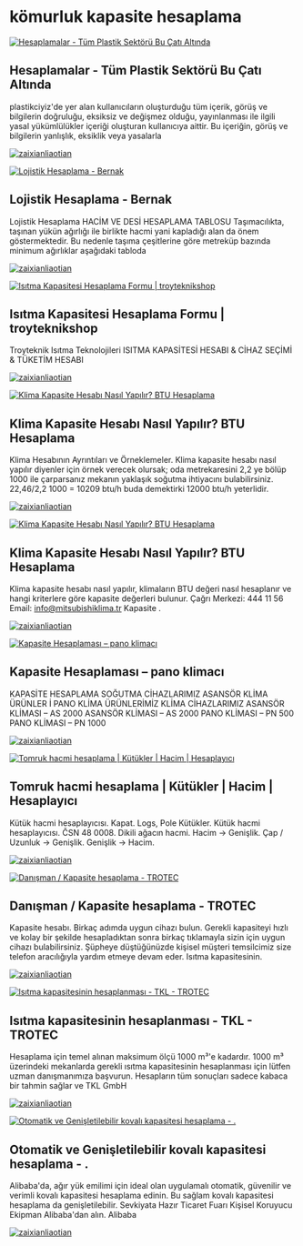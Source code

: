 # kömurluk kapasite hesaplama
<a href="https://mnn.zoosnet.net/LR/Chatpre.aspx?id=MNN94995150&p=https://topgrinding.com/" target="_blank">![Hesaplamalar - Tüm Plastik Sektörü Bu Çatı Altında](https://github.com/technlg/images/blob/main/66.jpg)</a>
## Hesaplamalar - Tüm Plastik Sektörü Bu Çatı Altında
plastikciyiz'de yer alan kullanıcıların oluşturduğu tüm içerik, görüş ve bilgilerin doğruluğu, eksiksiz ve değişmez olduğu, yayınlanması ile ilgili yasal yükümlülükler içeriği oluşturan kullanıcıya aittir. Bu içeriğin, görüş ve bilgilerin yanlışlık, eksiklik veya yasalarla 
<a href="https://mnn.zoosnet.net/LR/Chatpre.aspx?id=MNN94995150&p=https://topgrinding.com/" target="_blank"><img src="https://github.com/technlg/images/raw/main/chat11.jpg" alt="zaixianliaotian"/></a><a href="//whatsapp.shibangsoft.com/WhatsApp.php" ><img src="https://github.com/technlg/images/raw/main/chat11.png" alt=""></a>
<a href="https://mnn.zoosnet.net/LR/Chatpre.aspx?id=MNN94995150&p=https://topgrinding.com/" target="_blank">![Lojistik Hesaplama - Bernak](https://github.com/technlg/images/blob/main/10.jpg)</a>
## Lojistik Hesaplama - Bernak
Lojistik Hesaplama HACİM VE DESİ HESAPLAMA TABLOSU Taşımacılıkta, taşınan yükün ağırlığı ile birlikte hacmi yani kapladığı alan da önem göstermektedir. Bu nedenle taşıma çeşitlerine göre metreküp bazında minimum ağırlıklar aşağıdaki tabloda 
<a href="https://mnn.zoosnet.net/LR/Chatpre.aspx?id=MNN94995150&p=https://topgrinding.com/" target="_blank"><img src="https://github.com/technlg/images/raw/main/chat11.jpg" alt="zaixianliaotian"/></a><a href="//whatsapp.shibangsoft.com/WhatsApp.php" ><img src="https://github.com/technlg/images/raw/main/chat11.png" alt=""></a>
<a href="https://mnn.zoosnet.net/LR/Chatpre.aspx?id=MNN94995150&p=https://topgrinding.com/" target="_blank">![Isıtma Kapasitesi Hesaplama Formu | troyteknikshop](https://github.com/technlg/images/blob/main/34.jpg)</a>
## Isıtma Kapasitesi Hesaplama Formu | troyteknikshop
Troyteknik Isıtma Teknolojileri ISITMA KAPASİTESİ HESABI & CİHAZ SEÇİMİ & TÜKETİM HESABI
<a href="https://mnn.zoosnet.net/LR/Chatpre.aspx?id=MNN94995150&p=https://topgrinding.com/" target="_blank"><img src="https://github.com/technlg/images/raw/main/chat11.jpg" alt="zaixianliaotian"/></a><a href="//whatsapp.shibangsoft.com/WhatsApp.php" ><img src="https://github.com/technlg/images/raw/main/chat11.png" alt=""></a>
<a href="https://mnn.zoosnet.net/LR/Chatpre.aspx?id=MNN94995150&p=https://topgrinding.com/" target="_blank">![Klima Kapasite Hesabı Nasıl Yapılır? BTU Hesaplama](https://github.com/technlg/images/blob/main/66.jpg)</a>
## Klima Kapasite Hesabı Nasıl Yapılır? BTU Hesaplama
Klima Hesabının Ayrıntıları ve Örneklemeler. Klima kapasite hesabı nasıl yapılır diyenler için örnek verecek olursak; oda metrekaresini 2,2 ye bölüp 1000 ile çarparsanız mekanın yaklaşık soğutma ihtiyacını bulabilirsiniz. 22,46/2,2 1000 = 10209 btu/h buda demektirki 12000 btu/h yeterlidir.
<a href="https://mnn.zoosnet.net/LR/Chatpre.aspx?id=MNN94995150&p=https://topgrinding.com/" target="_blank"><img src="https://github.com/technlg/images/raw/main/chat11.jpg" alt="zaixianliaotian"/></a><a href="//whatsapp.shibangsoft.com/WhatsApp.php" ><img src="https://github.com/technlg/images/raw/main/chat11.png" alt=""></a>
<a href="https://mnn.zoosnet.net/LR/Chatpre.aspx?id=MNN94995150&p=https://topgrinding.com/" target="_blank">![Klima Kapasite Hesabı Nasıl Yapılır? BTU Hesaplama](https://github.com/technlg/images/blob/main/3.jpg)</a>
## Klima Kapasite Hesabı Nasıl Yapılır? BTU Hesaplama
Klima kapasite hesabı nasıl yapılır, klimaların BTU değeri nasıl hesaplanır ve hangi kriterlere göre kapasite değerleri bulunur. Çağrı Merkezi: 444 11 56 Email: info@mitsubishiklima.tr Kapasite .
<a href="https://mnn.zoosnet.net/LR/Chatpre.aspx?id=MNN94995150&p=https://topgrinding.com/" target="_blank"><img src="https://github.com/technlg/images/raw/main/chat11.jpg" alt="zaixianliaotian"/></a><a href="//whatsapp.shibangsoft.com/WhatsApp.php" ><img src="https://github.com/technlg/images/raw/main/chat11.png" alt=""></a>
<a href="https://mnn.zoosnet.net/LR/Chatpre.aspx?id=MNN94995150&p=https://topgrinding.com/" target="_blank">![Kapasite Hesaplaması – pano klimacı](https://github.com/technlg/images/blob/main/7.jpg)</a>
## Kapasite Hesaplaması – pano klimacı
KAPASİTE HESAPLAMA SOĞUTMA CİHAZLARIMIZ ASANSÖR KLİMA ÜRÜNLER İ PANO KLİMA ÜRÜNLERİMİZ KLİMA CİHAZLARIMIZ ASANSÖR KLİMASI – AS 2000 ASANSÖR KLİMASI – AS 2000 PANO KLİMASI – PN 500 PANO KLİMASI – PN 1000 
<a href="https://mnn.zoosnet.net/LR/Chatpre.aspx?id=MNN94995150&p=https://topgrinding.com/" target="_blank"><img src="https://github.com/technlg/images/raw/main/chat11.jpg" alt="zaixianliaotian"/></a><a href="//whatsapp.shibangsoft.com/WhatsApp.php" ><img src="https://github.com/technlg/images/raw/main/chat11.png" alt=""></a>
<a href="https://mnn.zoosnet.net/LR/Chatpre.aspx?id=MNN94995150&p=https://topgrinding.com/" target="_blank">![Tomruk hacmi hesaplama | Kütükler | Hacim | Hesaplayıcı](https://github.com/technlg/images/blob/main/33.jpg)</a>
## Tomruk hacmi hesaplama | Kütükler | Hacim | Hesaplayıcı
Kütük hacmi hesaplayıcısı. Kapat. Logs, Pole Kütükler. Kütük hacmi hesaplayıcısı. ČSN 48 0008. Dikili ağacın hacmi. Hacim → Genişlik. Çap / Uzunluk → Genişlik. Genişlik → Hacim.
<a href="https://mnn.zoosnet.net/LR/Chatpre.aspx?id=MNN94995150&p=https://topgrinding.com/" target="_blank"><img src="https://github.com/technlg/images/raw/main/chat11.jpg" alt="zaixianliaotian"/></a><a href="//whatsapp.shibangsoft.com/WhatsApp.php" ><img src="https://github.com/technlg/images/raw/main/chat11.png" alt=""></a>
<a href="https://mnn.zoosnet.net/LR/Chatpre.aspx?id=MNN94995150&p=https://topgrinding.com/" target="_blank">![Danışman / Kapasite hesaplama - TROTEC](https://github.com/technlg/images/blob/main/7.jpg)</a>
## Danışman / Kapasite hesaplama - TROTEC
Kapasite hesabı. Birkaç adımda uygun cihazı bulun. Gerekli kapasiteyi hızlı ve kolay bir şekilde hesapladıktan sonra birkaç tıklamayla sizin için uygun cihazı bulabilirsiniz. Şüpheye düştüğünüzde kişisel müşteri temsilcimiz size telefon aracılığıyla yardım etmeye devam eder. Isıtma kapasitesinin.
<a href="https://mnn.zoosnet.net/LR/Chatpre.aspx?id=MNN94995150&p=https://topgrinding.com/" target="_blank"><img src="https://github.com/technlg/images/raw/main/chat11.jpg" alt="zaixianliaotian"/></a><a href="//whatsapp.shibangsoft.com/WhatsApp.php" ><img src="https://github.com/technlg/images/raw/main/chat11.png" alt=""></a>
<a href="https://mnn.zoosnet.net/LR/Chatpre.aspx?id=MNN94995150&p=https://topgrinding.com/" target="_blank">![Isıtma kapasitesinin hesaplanması - TKL - TROTEC](https://github.com/technlg/images/blob/main/7.jpg)</a>
## Isıtma kapasitesinin hesaplanması - TKL - TROTEC
Hesaplama için temel alınan maksimum ölçü 1000 m³'e kadardır. 1000 m³ üzerindeki mekanlarda gerekli ısıtma kapasitesinin hesaplanması için lütfen uzman danışmanımıza başvurun. Hesapların tüm sonuçları sadece kabaca bir tahmin sağlar ve TKL GmbH
<a href="https://mnn.zoosnet.net/LR/Chatpre.aspx?id=MNN94995150&p=https://topgrinding.com/" target="_blank"><img src="https://github.com/technlg/images/raw/main/chat11.jpg" alt="zaixianliaotian"/></a><a href="//whatsapp.shibangsoft.com/WhatsApp.php" ><img src="https://github.com/technlg/images/raw/main/chat11.png" alt=""></a>
<a href="https://mnn.zoosnet.net/LR/Chatpre.aspx?id=MNN94995150&p=https://topgrinding.com/" target="_blank">![Otomatik ve Genişletilebilir kovalı kapasitesi hesaplama - .](https://github.com/technlg/images/blob/main/66.jpg)</a>
## Otomatik ve Genişletilebilir kovalı kapasitesi hesaplama - .
Alibaba'da, ağır yük emilimi için ideal olan uygulamalı otomatik, güvenilir ve verimli kovalı kapasitesi hesaplama edinin. Bu sağlam kovalı kapasitesi hesaplama da genişletilebilir. Sevkiyata Hazır Ticaret Fuarı Kişisel Koruyucu Ekipman Alibaba'dan alın. Alibaba
<a href="https://mnn.zoosnet.net/LR/Chatpre.aspx?id=MNN94995150&p=https://topgrinding.com/" target="_blank"><img src="https://github.com/technlg/images/raw/main/chat11.jpg" alt="zaixianliaotian"/></a><a href="//whatsapp.shibangsoft.com/WhatsApp.php" ><img src="https://github.com/technlg/images/raw/main/chat11.png" alt=""></a>
